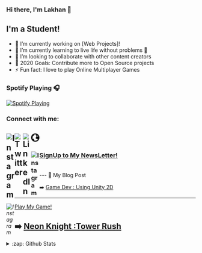 ### Hi there, I'm Lakhan 👋


## I'm a Student!

- 🔭 I’m currently working on [Web Projects]!
- 🌱 I’m currently learning to live life without problems 🤣
- 👯 I’m looking to collaborate with other content creators
- 🥅 2020 Goals: Contribute more to Open Source projects
- ⚡ Fun fact: I love to play Online Multiplayer Games

### Spotify Playing 🎧
[<img src="https://now-playing-codestackr.vercel.app/api/spotify-playing" alt=" Spotify Playing" width="350" />](https://open.spotify.com/track/0zzVTGyRrWpQu8Fr28NRAv?si=CSuWUSw1T-ySIfXiBJGpPQ)

### Connect with me:
[<img align="left" alt=" Instagram" width="22px" src="https://cdn.jsdelivr.net/npm/simple-icons@v3/icons/instagram.svg" />][instagram]
[<img align="left" alt="Twitter" width="22px" src="https://cdn.jsdelivr.net/npm/simple-icons@v3/icons/twitter.svg" />][twitter]
[<img align="left" alt="LinkedIn" width="22px" src="https://cdn.jsdelivr.net/npm/simple-icons@v3/icons/linkedin.svg" />][linkedin]
[<img align="left" alt="no alternative" width="22px" src="https://raw.githubusercontent.com/iconic/open-iconic/master/svg/globe.svg" />][website]
<br>
---

### [<img align="left" alt=" Instagram" width="22px" src="https://img.icons8.com/nolan/2x/news.png" />][newsletter][SignUp to My NewsLetter!][newsletter]
<br>
---
📕 My Blog Post

<!-- BLOG-POST-LIST:START -->
➡️ [Game Dev : Using Unity 2D](https://deploy-preview-47--learnturtle.netlify.app/articles/game/game-dev-with-unity/)
<!-- BLOG-POST-LIST:END -->
---
[<i class="fab fa-google-play"><img align="left" alt=" Instagram" width="22px" src="https://use.fontawesome.com/releases/v5.0.7/js/all.js" /></i>][Game][Play My Game!][Game]

➡️ [Neon Knight :Tower Rush][Game]
 <br>
---


<details>
  <summary>:zap: Github Stats</summary>

  <img align="left" alt="EpicStarBoy's Github Stats" src="https://github-readme-stats.codestackr.vercel.app/api?username=LakhanKumawat&show_icons=true&theme=algolia&hide_border=true" />

[![Top Langs](https://github-readme-stats.vercel.app/api/top-langs/?username=LakhanKumawat&theme=algolia&layout=compact)](https://github.com/anuraghazra/github-readme-stats)
</details>

[website]: https://lakhankumawat.github.io/MY3RDWEBPAGE/
[twitter]: https://twitter.com/KNKUMWT1
[instagram]: https://www.instagram.com/_.lakhan.__/
[linkedin]: https://www.linkedin.com/in/lakhan-kumawat-7414391a2/?lipi=urn%3Ali%3Apage%3Ad_flagship3_feed%3B64Eho2C7RZuT2SxDPwg0DA%3D%3D
[Game]:https://play.google.com/store/apps/details?id=com.EasterEggs.NeonKnightTowerRush&hl=en
[newsletter]:https://damp-peak-39956.herokuapp.com/

